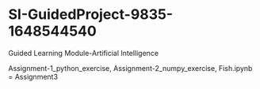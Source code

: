 # SI-GuidedProject-9835-1648544540
Guided Learning Module-Artificial Intelligence

Assignment-1_python_exercise, 
Assignment-2_numpy_exercise, Fish.ipynb = Assignment3
